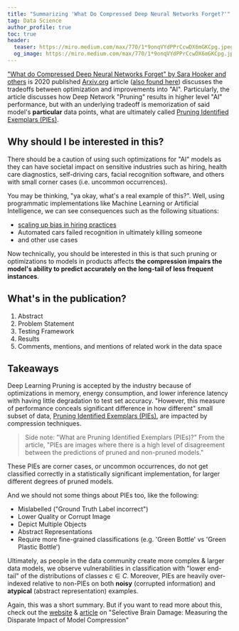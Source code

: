```yaml
---
title: "Summarizing 'What Do Compressed Deep Neural Networks Forget?'"
tag: Data Science
author_profile: true
toc: true
header:
  teaser: https://miro.medium.com/max/770/1*9onqVYdPPrCcwDX6mGKCpg.jpeg
  og_image: https://miro.medium.com/max/770/1*9onqVYdPPrCcwDX6mGKCpg.jpeg
---
```


["What do Compressed Deep Neural Networks Forget" by Sara Hooker and others](https://arxiv.org/pdf/1911.05248.pdf) is 2020 published [Arxiv.org](https://arxiv.org/) article ([also found here](https://weightpruningdamage.github.io/)) discusses the tradeoffs between optimization and improvements into "AI". Particularly, the article discusses how Deep Network "Pruning" results in  higher level "AI" performance, but with an underlying tradeoff is memorization of said model's __particular__ data points, what are ultimately called [Pruning Identified Exemplars (PIEs)](https://weightpruningdamage.github.io/#:~:text=natural%20adversarial%20images.-,PIE%3A%20Pruning%20Identified%20Exemplars,pruned%20and%20non%2Dpruned%20models.).

## Why should I be interested in this?

There should be a caution of using such optimizations for "AI" models as they can have societal impact on sensitive industries such as hiring, health care diagnostics, self-driving cars, facial recognition software, and others with small corner cases (i.e. uncommon occurrences).

You may be thinking, "ya okay, what's a real example of this?". Well, using programmatic implementations like Machine Learning or Artificial Intelligence, we can see consequences such as the following situations:
* [scaling up bias in hiring practices](https://www.reuters.com/article/us-amazon-com-jobs-automation-insight/amazon-scraps-secret-ai-recruiting-tool-that-showed-bias-against-women-idUSKCN1MK08G)
* Automated cars failed recognition in ultimately killing someone
* and other use cases

Now technically, you should be interested in this is that such pruning or optimizations to models in products affects __the compression impairs the model's ability to predict accurately on the long-tail of less frequent instances__.

## What's in the publication?

1. Abstract
2. Problem Statement
3. Testing Framework
4. Results
5. Comments, mentions, and mentions of related work in the data space

## Takeaways

Deep Learning Pruning is accepted by the industry because of optimizations in memory, energy consumption, and lower inference latency with having little degradation to test set accuracy. "However, this measure of performance conceals significant difference in how different" small subset of data, [Pruning Identified Exemplars (PIEs)](https://weightpruningdamage.github.io/#:~:text=natural%20adversarial%20images.-,PIE%3A%20Pruning%20Identified%20Exemplars,pruned%20and%20non%2Dpruned%20models.), are impacted by compression techniques.


> Side note: "What are Pruning Identified Exemplars (PIEs)?"
> From the article, "PIEs are images where there is a high level of disagreement between the predictions of pruned and non-pruned models."

These PIEs are corner cases, or uncommon occurrences, do not get classified correctly in a statistically significant implementation, for larger different degrees of pruned models.

And we should not some things about PIEs too, like the following:
* Mislabelled ("Ground Truth Label incorrect")
* Lower Quality or Corrupt Image
* Depict Multiple Objects
* Abstract Representations
* Require more fine-grained classifications (e.g. 'Green Bottle' vs 'Green Plastic Bottle')

Ultimately, as people in the data community create more complex & larger data models, we observe vulnerabilities in classification with "lower end-tail" of the distributions of classes $c \in C$. Moreover, PIEs are heavily over-indexed relative to non-PIEs on both __noisy__ (corrupted information) and __atypical__ (abstract representation) examples.

Again, this was a short summary. But if you want to read more about this, check out the [website](https://weightpruningdamage.github.io/) & [article](https://arxiv.org/pdf/1911.05248.pdf) on "Selective Brain Damage: Measuring the Disparate Impact of Model Compression"